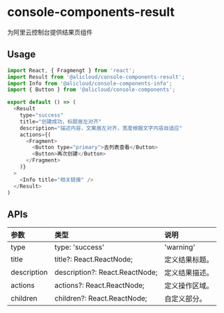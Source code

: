 # console-components-result

为阿里云控制台提供结果页组件

## Usage

```js
import React, { Fragmengt } from 'react';
import Result from '@alicloud/console-components-result';
import Info from '@alicloud/console-components-info';
import { Button } from '@alicloud/console-components';

export default () => (
  <Result 
    type="success"
    title="创建成功，标题居左对齐"
    description="描述内容，文案居左对齐，宽度根据文字内容自适应"
    actions={(
      <Fragment>
        <Button type="primary">去列表查看</Button>
        <Button>再次创建</Button>
      </Fragment>
    )}
  >
    <Info title="相关链接" />
  </Result>
)
```

## APIs
| 参数 | 类型 | 说明 |
|:--|:--|:--|
| type | type: 'success' | 'warning' | 'error'; | 定义结果类型。|
| title | title?: React.ReactNode; | 定义结果标题。 |
| description | description?: React.ReactNode; | 定义结果描述。 |
| actions | actions?: React.ReactNode; | 定义操作区域。 |
| children | children?: React.ReactNode;| 自定义部分。|